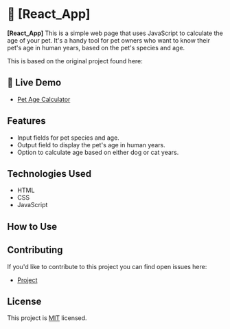 
# 📖 [React_App] <a name="about-project"></a>



**[React_App]** 
This is a simple web page that uses JavaScript to calculate the age of your pet. It's a handy tool for pet owners who want to know their pet's age in human years, based on the pet's species and age.

This is based on the original project found here: 

## 🚀 Live Demo <a name="Now live"></a>

- [Pet Age Calculator](https://github.com/RW2023/PetAgeCalculator "Vanilla Project")

## Features

- Input fields for pet species and age.
- Output field to display the pet's age in human years.
- Option to calculate age based on either dog or cat years.

## Technologies Used

- HTML
- CSS
- JavaScript

## How to Use

## Contributing

If you'd like to contribute to this project you can find open issues here:

- [Project](https://github.com/RW2023/PetAgeCalculator/projects/1)

## License

This project is [MIT](./LICENSE.md) licensed.
